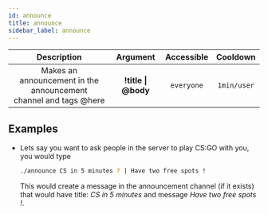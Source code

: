 ```yaml
---
id: announce
title: announce
sidebar_label: announce
---
```


|                              Description                              |      Argument       | Accessible |  Cooldown   |
| :-------------------------------------------------------------------: | :-----------------: | :--------: | :---------: |
| Makes an announcement in the announcement<br />channel and tags @here | **!title \| @body** | `everyone` | `1min/user` |

## Examples

- Lets say you want to ask people in the server to play CS:GO with you, you would type

  ```bash
  ./announce CS in 5 minutes ? | Have two free spots !
  ```

  This would create a message in the announcement channel (if it exists) that would have title: _CS in 5 minutes_ and message
  _Have two free spots !_.
